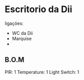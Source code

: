 # Escritorio da Dii

ligações:
- WC da Dii
- Marquise
- 
## B.O.M

PIR: 1
Temperature: 1
Light Switch: 1